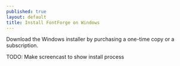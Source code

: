```yaml
---
published: true
layout: default
title: Install FontForge on Windows
---
```


Download the Windows installer by purchasing a one-time copy or a subscription. 

TODO: Make screencast to show install process